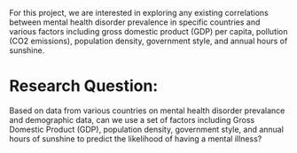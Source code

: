 For this project, we are interested in exploring any existing correlations between mental health disorder prevalence 
in specific countries and various factors including gross domestic product (GDP) per capita, pollution (CO2 emissions), 
population density, government style, and annual hours of sunshine.

# Research Question:
Based on data from various countries on mental health disorder prevalance and demographic data, can we use a set of 
factors including Gross Domestic Product (GDP), population density, government style, and annual hours of sunshine 
to predict the likelihood of having a mental illness?
